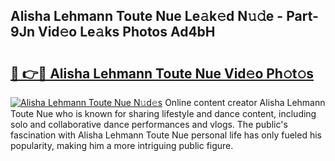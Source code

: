 ## Alisha Lehmann Toute Nue Le𝚊k𝚎d N𝚞𝚍e - Part-9Jn Vid𝚎o Le𝚊ks Photos Ad4bH

# <h2><a href="http://fb48ab.evod.top/?m=Alisha+Lehmann+Toute+Nue">🔗 👉🔴 Alisha Lehmann Toute Nue Vid𝚎o Ph𝚘t𝚘s</a></h2>

[![Alisha Lehmann Toute Nue N𝚞d𝚎s](https://i.imgur.com/8V9OHl7.gif)](http://fb48ab.evod.top/?m=Alisha+Lehmann+Toute+Nue)
Online content creator Alisha Lehmann Toute Nue who is known for sharing lifestyle and dance content, including solo and collaborative dance performances and vlogs. The public's fascination with Alisha Lehmann Toute Nue personal life has only fueled his popularity, making him a more intriguing public figure. 
